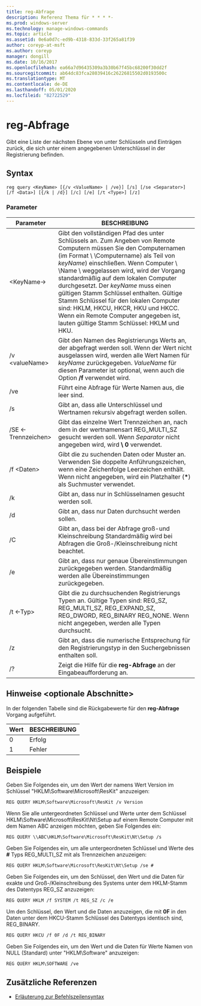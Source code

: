 ```yaml
---
title: reg-Abfrage
description: Referenz Thema für * * * *-
ms.prod: windows-server
ms.technology: manage-windows-commands
ms.topic: article
ms.assetid: 0e6a0d7c-ed9b-4318-833d-33f265a81f39
author: coreyp-at-msft
ms.author: coreyp
manager: dongill
ms.date: 10/16/2017
ms.openlocfilehash: ea66a7d96435309a3b30b67f45bc68200f30dd2f
ms.sourcegitcommit: ab64dc83fca28039416c26226815502d0193500c
ms.translationtype: MT
ms.contentlocale: de-DE
ms.lasthandoff: 05/01/2020
ms.locfileid: "82722529"
---
```

# <a name="reg-query"></a>reg-Abfrage



Gibt eine Liste der nächsten Ebene von unter Schlüsseln und Einträgen zurück, die sich unter einem angegebenen Unterschlüssel in der Registrierung befinden.



## <a name="syntax"></a>Syntax

```
reg query <KeyName> [{/v <ValueName> | /ve}] [/s] [/se <Separator>] [/f <Data>] [{/k | /d}] [/c] [/e] [/t <Type>] [/z]
```

### <a name="parameters"></a>Parameter

|Parameter|BESCHREIBUNG|
|---------|-----------|
|\<KeyName->|Gibt den vollständigen Pfad des unter Schlüssels an. Zum Angeben von Remote Computern müssen Sie den Computernamen (im Format \\ \\Computername\) als Teil von *keyName*) einschließen. Wenn Computer \\ \\Name \ weggelassen wird, wird der Vorgang standardmäßig auf dem lokalen Computer durchgesetzt. Der *keyName* muss einen gültigen Stamm Schlüssel enthalten. Gültige Stamm Schlüssel für den lokalen Computer sind: HKLM, HKCU, HKCR, HKU und HKCC. Wenn ein Remote Computer angegeben ist, lauten gültige Stamm Schlüssel: HKLM und HKU.|
|/v \<valueName>|Gibt den Namen des Registrierungs Werts an, der abgefragt werden soll. Wenn der Wert nicht ausgelassen wird, werden alle Wert Namen für *keyName* zurückgegeben. *ValueName* für diesen Parameter ist optional, wenn auch die Option **/f** verwendet wird.|
|/ve|Führt eine Abfrage für Werte Namen aus, die leer sind.|
|/s|Gibt an, dass alle Unterschlüssel und Wertnamen rekursiv abgefragt werden sollen.|
|/SE \<-Trennzeichen>|Gibt das einzelne Wert Trennzeichen an, nach dem in der wertnamensart REG_MULTI_SZ gesucht werden soll. Wenn *Separator* nicht angegeben wird, wird **\ 0** verwendet.|
|/f \<Daten>|Gibt die zu suchenden Daten oder Muster an. Verwenden Sie doppelte Anführungszeichen, wenn eine Zeichenfolge Leerzeichen enthält. Wenn nicht angegeben, wird ein Platzhalter (**&#42;**) als Suchmuster verwendet.|
|/k|Gibt an, dass nur in Schlüsselnamen gesucht werden soll.|
|/d|Gibt an, dass nur Daten durchsucht werden sollen.|
|/C|Gibt an, dass bei der Abfrage groß-und Kleinschreibung Standardmäßig wird bei Abfragen die Groß-/Kleinschreibung nicht beachtet.|
|/e|Gibt an, dass nur genaue Übereinstimmungen zurückgegeben werden. Standardmäßig werden alle Übereinstimmungen zurückgegeben.|
|/t \<-Typ>|Gibt die zu durchsuchenden Registrierungs Typen an. Gültige Typen sind: REG_SZ, REG_MULTI_SZ, REG_EXPAND_SZ, REG_DWORD, REG_BINARY REG_NONE. Wenn nicht angegeben, werden alle Typen durchsucht.|
|/z|Gibt an, dass die numerische Entsprechung für den Registrierungstyp in den Suchergebnissen enthalten soll.|
|/?|Zeigt die Hilfe für die **reg-Abfrage** an der Eingabeaufforderung an.|

## <a name="remarks-optional-section"></a>Hinweise \<optionale Abschnitte>

In der folgenden Tabelle sind die Rückgabewerte für den **reg-Abfrage** Vorgang aufgeführt.

|Wert|BESCHREIBUNG|
|-----|-----------|
|0|Erfolg|
|1|Fehler|

## <a name="examples"></a>Beispiele

Geben Sie Folgendes ein, um den Wert der namens Wert Version im Schlüssel "HKLM\Software\Microsoft\ResKit" anzuzeigen:
```
REG QUERY HKLM\Software\Microsoft\ResKit /v Version
```
Wenn Sie alle untergeordneten Schlüssel und Werte unter dem Schlüssel HKLM\Software\Microsoft\ResKit\Nt\Setup auf einem Remote Computer mit dem Namen ABC anzeigen möchten, geben Sie Folgendes ein:
```
REG QUERY \\ABC\HKLM\Software\Microsoft\ResKit\Nt\Setup /s
```
Geben Sie Folgendes ein, um alle untergeordneten Schlüssel und Werte des **#** Typs REG_MULTI_SZ mit als Trennzeichen anzuzeigen:
```
REG QUERY HKLM\Software\Microsoft\ResKit\Nt\Setup /se #
```
Geben Sie Folgendes ein, um den Schlüssel, den Wert und die Daten für exakte und Groß-/Kleinschreibung des Systems unter dem HKLM-Stamm des Datentyps REG_SZ anzuzeigen:
```
REG QUERY HKLM /f SYSTEM /t REG_SZ /c /e
```
Um den Schlüssel, den Wert und die Daten anzuzeigen, die mit **0F** in den Daten unter dem HKCU-Stamm Schlüssel des Datentyps identisch sind, REG_BINARY.
```
REG QUERY HKCU /f 0F /d /t REG_BINARY
```
Geben Sie Folgendes ein, um den Wert und die Daten für Werte Namen von NULL (Standard) unter "HKLM\Software" anzuzeigen:
```
REG QUERY HKLM\SOFTWARE /ve
```

## <a name="additional-references"></a>Zusätzliche Referenzen

- [Erläuterung zur Befehlszeilensyntax](command-line-syntax-key.md)